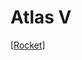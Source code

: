 # Atlas V

[[Rocket]]

[//begin]: # "Autogenerated link references for markdown compatibility"
[rocket]: rocket "Rocket"
[//end]: # "Autogenerated link references"